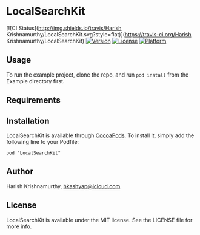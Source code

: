 # LocalSearchKit

[![CI Status](http://img.shields.io/travis/Harish Krishnamurthy/LocalSearchKit.svg?style=flat)](https://travis-ci.org/Harish Krishnamurthy/LocalSearchKit)
[![Version](https://img.shields.io/cocoapods/v/LocalSearchKit.svg?style=flat)](http://cocoadocs.org/docsets/LocalSearchKit)
[![License](https://img.shields.io/cocoapods/l/LocalSearchKit.svg?style=flat)](http://cocoadocs.org/docsets/LocalSearchKit)
[![Platform](https://img.shields.io/cocoapods/p/LocalSearchKit.svg?style=flat)](http://cocoadocs.org/docsets/LocalSearchKit)

## Usage

To run the example project, clone the repo, and run `pod install` from the Example directory first.

## Requirements

## Installation

LocalSearchKit is available through [CocoaPods](http://cocoapods.org). To install
it, simply add the following line to your Podfile:

    pod "LocalSearchKit"

## Author

Harish Krishnamurthy, hkashyap@icloud.com

## License

LocalSearchKit is available under the MIT license. See the LICENSE file for more info.

